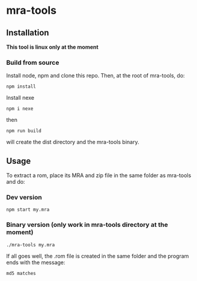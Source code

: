# mra-tools

## Installation
**This tool is linux only at the moment**

### Build from source
Install node, npm and clone this repo. Then, at the root of mra-tools, do:

`npm install`

Install nexe

`npm i nexe`

then

`npm run build`

will create the dist directory and the mra-tools binary.

## Usage
To extract a rom, place its MRA and zip file in the same folder as mra-tools and do:

### Dev version
`npm start my.mra`

### Binary version (only work in mra-tools directory at the moment)
`./mra-tools my.mra`

If all goes well, the .rom file is created in the same folder and the program ends with the message:

`md5 matches`

